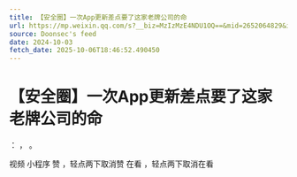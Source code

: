 ```yaml
---
title: 【安全圈】一次App更新差点要了这家老牌公司的命
url: https://mp.weixin.qq.com/s?__biz=MzIzMzE4NDU1OQ==&mid=2652064829&idx=2&sn=135b94f75b3bd1ffae8d67da4a9c76ed
source: Doonsec's feed
date: 2024-10-03
fetch_date: 2025-10-06T18:46:52.490450
---
```


# 【安全圈】一次App更新差点要了这家老牌公司的命

：
，
。

视频
小程序
赞
，轻点两下取消赞
在看
，轻点两下取消在看